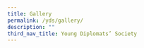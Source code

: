 ```yaml
---
title: Gallery
permalink: /yds/gallery/
description: ""
third_nav_title: Young Diplomats’ Society
---
```

